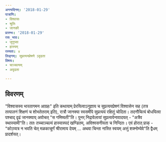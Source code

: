 ```yaml
---
अन्त्यदिनम्: '2018-01-29'
पात्राणि:
- विश्वासः
- श्रुतिः
- जानकी
प्रारम्भः: '2018-01-29'
रसः_भावः:
- जुगुप्सा
- हास्यम्
रस्यता: ४
लिङ्गम्: सुप्रत्ययप्रेषणे ऽदृढता
विषयः:
- चाञ्चल्यम्
- अदृढता

---
```


## विवरणम्
"विश्वासस्य भारतागमन आग्रहः" इति कथायाम् प्रेरयित्वाऽनुज्ञाय च सुप्रत्ययप्रेषणं विश्वासेन सह (तत्र तत्पालनं शिक्षणं च शोभतेतराम् इति), रात्रौ जानक्या स्वसमीपे सुप्रत्ययं रक्षितुं चोदिता। तदनौचित्यं बोधयित्वा पश्चाद् दृढं जानक्याय् अवोचत् "स गमिष्यती"ति। पुनर् निद्रावेलायां सुप्रत्ययेनावादयत् - "अत्रैव स्थास्यामी"ति। ततः तच्चाञ्चल्यं हास्यास्पदं खण्डितम्, अविश्वसनीयता च निन्दितः।
एवं होरात् प्राक् - "कोऽप्यत्र न भवति चेत् मळकाचूर्णं श्रीरामाय देयम् … अथवा चिन्ता नास्ति स्वयम् अत्तुं शक्नोम्येवे"ति द्वैधम् प्रादर्शयत्। 

